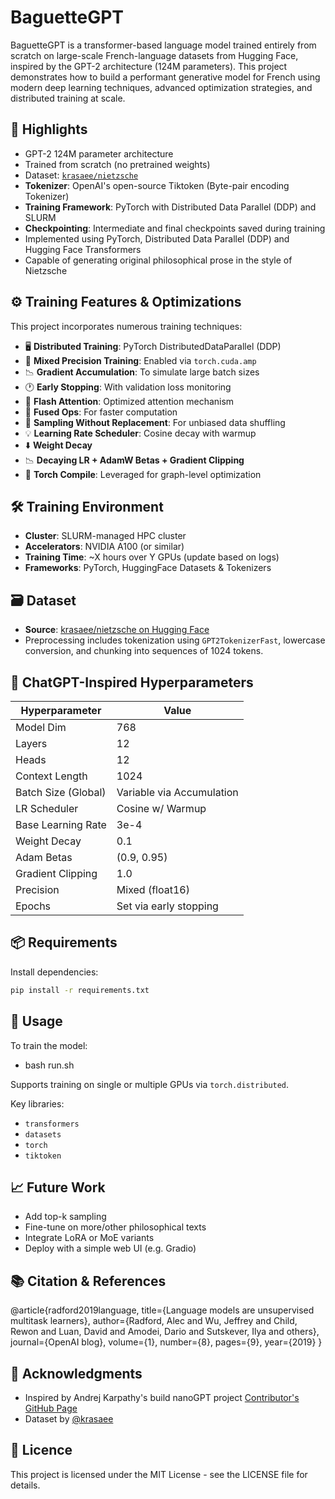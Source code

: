 # BaguetteGPT

BaguetteGPT is a transformer-based language model trained entirely from scratch on large-scale French-language datasets from Hugging Face, inspired by the GPT-2 architecture (124M parameters). This project demonstrates how to build a performant generative model for French using modern deep learning techniques, advanced optimization strategies, and distributed training at scale.

## 📜 Highlights

- GPT-2 124M parameter architecture  
- Trained from scratch (no pretrained weights)  
- Dataset: [`krasaee/nietzsche`](https://huggingface.co/datasets/krasaee/nietzsche)  
- **Tokenizer**: OpenAI's open-source Tiktoken (Byte-pair encoding Tokenizer)
- **Training Framework**: PyTorch with Distributed Data Parallel (DDP) and SLURM
- **Checkpointing**: Intermediate and final checkpoints saved during training
- Implemented using PyTorch, Distributed Data Parallel (DDP) and Hugging Face Transformers  
- Capable of generating original philosophical prose in the style of Nietzsche  


## ⚙️ Training Features & Optimizations

This project incorporates numerous training techniques:

- 🖥 **Distributed Training**: PyTorch DistributedDataParallel (DDP)
- 🧠 **Mixed Precision Training**: Enabled via `torch.cuda.amp`
- 📉 **Gradient Accumulation**: To simulate large batch sizes
- 🕐 **Early Stopping**: With validation loss monitoring
- 🚀 **Flash Attention**: Optimized attention mechanism
- 🎯 **Fused Ops**: For faster computation
- 🔁 **Sampling Without Replacement**: For unbiased data shuffling
- 💡 **Learning Rate Scheduler**: Cosine decay with warmup
- ⬇️ **Weight Decay**
- 📉 **Decaying LR + AdamW Betas + Gradient Clipping**
- 💾 **Torch Compile**: Leveraged for graph-level optimization


## 🛠 Training Environment

- **Cluster**: SLURM-managed HPC cluster
- **Accelerators**: NVIDIA A100 (or similar)
- **Training Time**: ~X hours over Y GPUs (update based on logs)
- **Frameworks**: PyTorch, HuggingFace Datasets & Tokenizers

## 🗃 Dataset

- **Source**: [krasaee/nietzsche on Hugging Face](https://huggingface.co/datasets/krasaee/nietzsche)
- Preprocessing includes tokenization using `GPT2TokenizerFast`, lowercase conversion, and chunking into sequences of 1024 tokens.

## 📜 ChatGPT-Inspired Hyperparameters

| Hyperparameter        | Value                       |
|-----------------------|-----------------------------|
| Model Dim             | 768                         |
| Layers                | 12                          |
| Heads                 | 12                          |
| Context Length        | 1024                        |
| Batch Size (Global)   | Variable via Accumulation   |
| LR Scheduler          | Cosine w/ Warmup            |
| Base Learning Rate    | 3e-4                        |
| Weight Decay          | 0.1                         |
| Adam Betas            | (0.9, 0.95)                 |
| Gradient Clipping     | 1.0                         |
| Precision             | Mixed (float16)             |
| Epochs                | Set via early stopping      |

## 📦 Requirements

Install dependencies:

```bash
pip install -r requirements.txt
```

## 🚀 Usage

To train the model:

  - bash run.sh

Supports training on single or multiple GPUs via `torch.distributed`.

Key libraries:
- `transformers`
- `datasets`
- `torch`
- `tiktoken`

## 📈 Future Work

- Add top-k sampling  
- Fine-tune on more/other philosophical texts  
- Integrate LoRA or MoE variants  
- Deploy with a simple web UI (e.g. Gradio)  

## 📚 Citation & References

@article{radford2019language,
  title={Language models are unsupervised multitask learners},
  author={Radford, Alec and Wu, Jeffrey and Child, Rewon and Luan, David and Amodei, Dario and Sutskever, Ilya and others},
  journal={OpenAI blog},
  volume={1},
  number={8},
  pages={9},
  year={2019}
}

## 🤝 Acknowledgments

- Inspired by Andrej Karpathy's build nanoGPT project [Contributor's GitHub Page](https://github.com/karpathy/build-nanogpt.git) 
- Dataset by [@krasaee](https://huggingface.co/krasaee)  

## 📖 Licence 

This project is licensed under the MIT License - see the LICENSE file for details.



